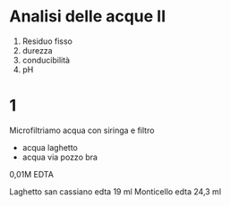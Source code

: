 # Analisi delle acque II
1. Residuo fisso
2. durezza
3. conducibilità
4. pH

# 1
Microfiltriamo acqua con siringa e filtro

* acqua laghetto 
* acqua via pozzo bra

0,01M EDTA



Laghetto san cassiano edta 19 ml
Monticello edta 24,3  ml
<!--stackedit_data:
eyJoaXN0b3J5IjpbODI1NDY4Mzg5LDEyNzEzNjUwMzIsMTU1Mj
gyMTk1LC0xNzE4NTkyNzgxLDE3MjYzMDQ3ODhdfQ==
-->